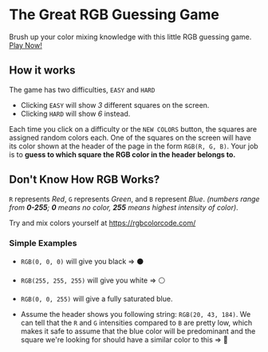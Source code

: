 # The Great RGB Guessing Game

Brush up your color mixing knowledge with this little RGB guessing game.
[Play Now!](https://rgbguess-game.netlify.app/)

## How it works

The game has two difficulties, `EASY` and `HARD`
* Clicking `EASY` will show *3* different squares on the screen. 
* Clicking `HARD` will show *6* instead.

Each time you click on a difficulty or the `NEW COLORS` button, the squares are assigned random colors each.
One of the squares on the screen will have its color shown at the header of the page in the form `RGB(R, G, B)`.
Your job is to **guess to which square the RGB color in the header belongs to.**

## Don't Know How RGB Works? 

`R` represents _Red_, `G` represents _Green_, and `B` represent _Blue_.
_(numbers range from **0-255**; **0** means no color, **255** means highest intensity of color)_.

Try and mix colors yourself at https://rgbcolorcode.com/

### Simple Examples
* `RGB(0, 0, 0)` will give you black => ⚫

* `RGB(255, 255, 255)` will give you white => ⚪

* `RGB(0, 0, 255)` will give a fully saturated blue.

* Assume the header shows you following string: `RGB(20, 43, 184)`.
We can tell that the `R` and `G` intensities compared to `B` are pretty low, which makes it safe to assume that the blue color will be predominant and the square we're looking for should have a similar color to this => 🔵
